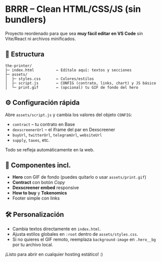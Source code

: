 # BRRR – Clean HTML/CSS/JS (sin bundlers)

Proyecto reordenado para que sea **muy fácil editar en VS Code** sin Vite/React ni archivos minificados.

## 📁 Estructura
```
the-printer/
├─ index.html          ← Edítalo aquí: textos y secciones
├─ assets/
│  ├─ styles.css       ← Colores/estilos
│  ├─ script.js        ← CONFIG (contrato, links, chart) y JS básico
│  └─ print.gif        ← (opcional) tu GIF de fondo del hero
```

## ⚙️ Configuración rápida
Abre `assets/script.js` y cambia los valores del objeto `CONFIG`:
- `contract` – tu contrato en Base
- `dexscreenerUrl` – el iframe del par en Dexscreener
- `buyUrl`, `twitterUrl`, `telegramUrl`, `websiteUrl`
- `supply`, `taxes`, etc.

Todo se refleja automáticamente en la web.

## 🧩 Componentes incl.
- **Hero** con GIF de fondo (puedes quitarlo o usar `assets/print.gif`)
- **Contract** con botón *Copy*
- **Dexscreener embed** responsive
- **How to buy** y **Tokenomics**
- Footer simple con links

## 🛠️ Personalización
- Cambia textos directamente en `index.html`.
- Ajusta estilos globales en `:root` dentro de `assets/styles.css`.
- Si no quieres el GIF remoto, reemplaza `background-image` en `.hero__bg` por tu archivo local.

¡Listo para abrir en cualquier hosting estático! :)
